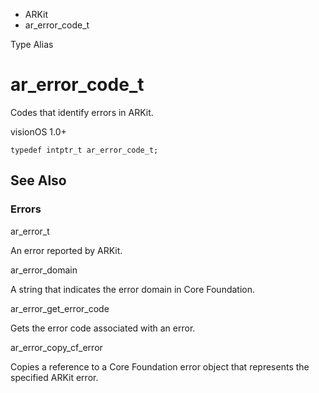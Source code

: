 

- ARKit
-  ar_error_code_t 

Type Alias

# ar_error_code_t

Codes that identify errors in ARKit.

visionOS 1.0+

``` source
typedef intptr_t ar_error_code_t;
```

## See Also

### Errors

ar_error_t

An error reported by ARKit.

ar_error_domain

A string that indicates the error domain in Core Foundation.

ar_error_get_error_code

Gets the error code associated with an error.

ar_error_copy_cf_error

Copies a reference to a Core Foundation error object that represents the specified ARKit error.


